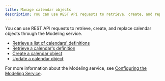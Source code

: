 ```yaml
---
title: Manage calendar objects
description: You can use REST API requests to retrieve, create, and replace calendar objects through the Modeling service.
---
```


You can use REST API requests to retrieve, create, and replace calendar objects through the Modeling service.

- [Retrieve a list of calendars' definitions](./retrieve-a-list-of-calendars-definitions.md)
- [Retrieve a calendar's definition](./retrieve-a-calendar-definition.md)
- [Create a calendar object](./create-a-calendar-object.md)
- [Update a calendar object](./update-a-calendar-object.md)

For more information about the Modeling service, see [Configuring the Modeling Service](https://www2.microstrategy.com/producthelp/2021/InstallConfig/en-us/Content/modeling_service.htm).
